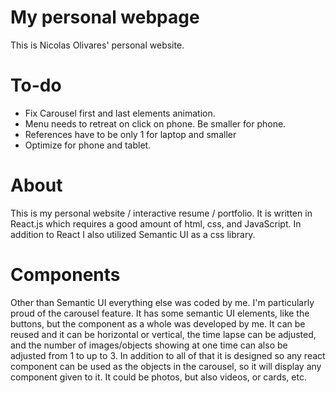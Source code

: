# My personal webpage
This is Nicolas Olivares' personal website.

# To-do
 - Fix Carousel first and last elements animation.
 - Menu needs to retreat on click on phone. Be smaller for phone.
 - References have to be only 1 for laptop and smaller
 - Optimize for phone and tablet.


# About
This is my personal website / interactive resume / portfolio.
It is written in React.js which requires a good amount of html, css, and JavaScript.
In addition to React I also utilized Semantic UI as a css library.

# Components
Other than Semantic UI everything else was coded by me. I'm particularly proud of the carousel feature. It has some
semantic UI elements, like the buttons, but the component as a whole was developed by me. It can be reused and it
can be horizontal or vertical, the time lapse can be adjusted, and the number of images/objects showing at one time can also be adjusted from 1 to up to 3.
In addition to all of that it is designed so any react component can be used as the objects in the carousel, so it will display any component given to it.
It could be photos, but also videos, or cards, etc.

